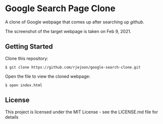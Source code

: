 # Google Search Page Clone 

A clone of Google webpage that comes up after searching up _github_.

The screenshot of the target webpage is taken on Feb 9, 2021. 

## Getting Started
Clone this repository:
```
$ git clone https://github.com/rjejoon/google-search-clone.git
```
Open the file to view the cloned webpage: 
```
$ open index.html
```

## License

This project is licensed under the MIT License - see the LICENSE.md file for details


